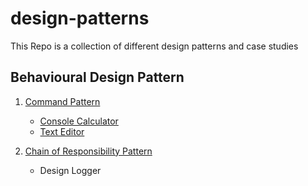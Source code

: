 # design-patterns
This Repo is a collection of different design patterns and case studies

## Behavioural Design Pattern
1. [Command Pattern](commmand.md)
   - [Console Calculator](https://github.com/iampushkar/ConsoleCalculator)
   - [Text Editor](https://github.com/iampushkar/TextEditor)
  
2. [Chain of Responsibility Pattern](https://manishpushkar.me/lld-design-a-logger-chain-of-responsibility-design-pattern)
     - Design Logger

